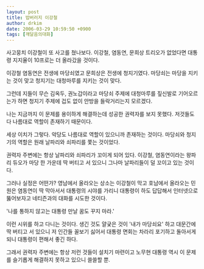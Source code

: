 ```yaml
---
layout: post
title: 밥버러지 이강철
author: drkim
date: 2006-03-29 10:59:50 +0900
tags: [깨달음의대화]
---
```


  
사고뭉치 이강철이 또 사고를 쳤나보다. 이강철, 염동연, 문희상 트리오가 없었다면 대통령 지지율이 10프로는 더 올라갔을 것이다. 
  

  
이강철 염동연은 전생에 마당쇠였고 문희상은 전생에 청지기였다. 마당쇠는 마당을 지키는 것이 맞고 청지기는 대청마루를 지키는 것이 맞다. 
  

  
그런데 지들이 무슨 김옥두, 권노갑이라고 마당쇠 주제에 대청마루를 짚신발로 기어오르는가 하면 청지기 주제에 겁도 없이 안방을 들락거리는지 모르겠다. 
  

  
나는 지금까지 이 문제를 용이하게 해결하는데 성공한 권력자를 보지 못했다. 저것들도 다 나름대로 역할이 존재하기 때문이다. 
  

  
세상 이치가 그렇다. 악당도 나름대로 역할이 있으니까 존재하는 것이다. 마당쇠와 청지기의 역할은 원래 날파리와 쇠파리를 쫓는 것이었다. 
  

  
권력자 주변에는 항상 날파리와 쇠파리가 꼬이게 되어 있다. 이강철, 염동연이라는 왕파리 듀오가 마당 한 가운데 딱 버티고 서 있으니 그나마 날파리들이 덜 꼬이고 있는 것이다. 
  

  
그러나 실정은 어떤가? 영남에서 올라오는 상소는 이강철이 막고 호남에서 올라오는 민원은 염동연이 딱 막아서서 대통령의 시야를 가리니 대통령이 하도 답답해서 인터넷으로 뚫어보자고 네티즌과의 대화를 시도한 것이다. 
  

  
'나를 통하지 않고는 대통령 만날 꿈도 꾸지 마라.' 
  

  
이런 시위를 하고 다니는 것이다. 생긴 것도 얄궂은 것이 '내가 마당쇠요' 하고 대문간에 딱 버티고 서 있으니 저 인간들 꼴보기 싫어서 대통령 면회는 차라리 포기하고 돌아서게 되니 대통령이 편해서 좋긴 하다. 
  

  
그래서 권력자 주변에는 항상 저런 것들이 설치기 마련이고 노무현 대통령 역시 이 문제를 슬기롭게 해결하지 못하고 있으니 쓸쓸할 뿐.